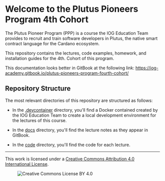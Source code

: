 # Welcome to the Plutus Pioneers Program 4th Cohort

The Plutus Pioneer Program (PPP) is a course the IOG Education Team provides to recruit and train software developers in Plutus, the native smart contract language for the Cardano ecosystem.

This repository contains the lectures, code examples, homework, and installation guides for the 4th. Cohort of this program.

This documentation looks better in GitBook at the following link: <https://iog-academy.gitbook.io/plutus-pioneers-program-fourth-cohort/>

## Repository Structure

The most relevant directories of this repository are structured as follows:

* In the [.devcontainer](.devcontainer/) directory, you'll find a Docker contained created by the IOG Education Team to create a local development environment for the lectures of this course.

* In the [docs](docs/) directory, you'll find the lecture notes as they appear in GitBook.

* In the [code](code/) directory, you'll find the code for each lecture.

---

This work is licensed under a [Creative Commons Attribution 4.0 International License](http://creativecommons.org/licenses/by/4.0/).

<figure><img src="https://i.creativecommons.org/l/by/4.0/88x31.png" alt="Creative Commons License BY 4.0"></figure>
